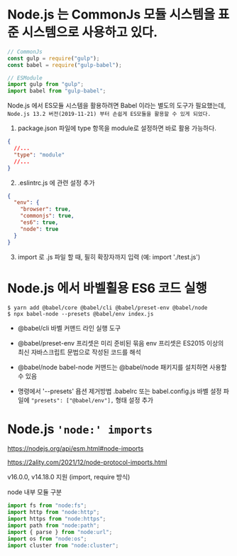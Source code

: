 # Node.js 는 CommonJs 모듈 시스템을 표준 시스템으로 사용하고 있다.

```javascript
// CommonJs
const gulp = require("gulp");
const babel = require("gulp-babel");

// ESModule
import gulp from "gulp";
import babel from "gulp-babel";
```

Node.js 에서 ES모듈 시스템을 활용하려면 Babel 이라는 별도의 도구가 필요했는데,
`Node.js 13.2 버전(2019-11-21) 부터 손쉽게 ES모듈을 활용할 수 있게 되었다.`

1. package.json 파일에 type 항목을 module로 설정하면 바로 활용 가능하다.

```json
{
  //...
  "type": "module"
  //...
}
```

2. .eslintrc.js 에 관련 설정 추가

```json
{
  "env": {
    "browser": true,
    "commonjs": true,
    "es6": true,
    "node": true
  }
}
```

3. import 로 .js 파일 할 때, 필히 확장자까지 입력 (예: import './test.js')

# Node.js 에서 바벨횔용 ES6 코드 실행

```
$ yarn add @babel/core @babel/cli @babel/preset-env @babel/node
$ npx babel-node --presets @babel/env index.js
```

- @babel/cli
  바벨 커맨드 라인 실행 도구

- @babel/preset-env
  프리셋은 미리 준비된 묶음
  env 프리셋은 ES2015 이상의 최신 자바스크립트 문법으로 작성된 코드를 해석

- @babel/node
  babel-node 커맨드는 @babel/node 패키지를 설치하면 사용할 수 있음

- 명령에서 '--presets' 욥션 제거방법
  .babelrc 또는 babel.config.js 바벨 설정 파일에 `"presets": ["@babel/env"],` 형태 설정 추가

# Node.js `'node:' imports`

https://nodejs.org/api/esm.html#node-imports

https://2ality.com/2021/12/node-protocol-imports.html

v16.0.0, v14.18.0 지원 (import, require 방식)

node 내부 모듈 구분

```javascript
import fs from "node:fs";
import http from "node:http";
import https from "node:https";
import path from "node:path";
import { parse } from "node:url";
import os from "node:os";
import cluster from "node:cluster";
```
